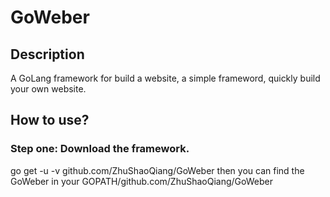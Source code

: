 # GoWeber
## Description
  A GoLang framework for build a website, a simple frameword, quickly build your own website.
  
## How to use?
### Step one: Download the framework.
  go get -u -v github.com/ZhuShaoQiang/GoWeber
  then you can find the GoWeber in your GOPATH/github.com/ZhuShaoQiang/GoWeber